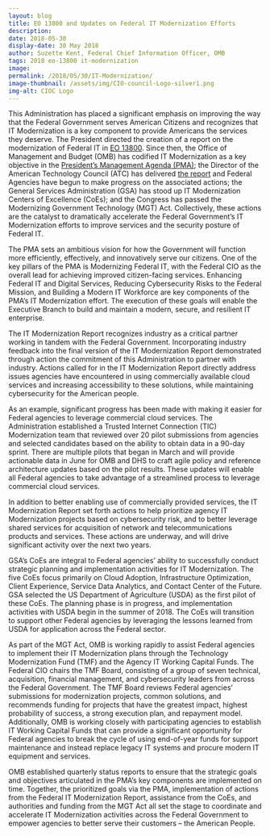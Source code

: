 ```yaml
---
layout: blog
title: EO 13800 and Updates on Federal IT Modernization Efforts
description:
date: 2018-05-30
display-date: 30 May 2018
author: Suzette Kent, Federal Chief Information Officer, OMB
tags: 2018 eo-13800 it-modernization
image:
permalink: /2018/05/30/IT-Modernization/
image-thumbnail: /assets/img/CIO-council-Logo-silver1.png
img-alt: CIOC Logo
---
```

This Administration has placed a significant emphasis on improving the way that the Federal Government serves American Citizens and recognizes that IT Modernization is a key component to provide Americans the services they deserve. The President directed the creation of a report on the modernization of Federal IT in [EO 13800](https://www.whitehouse.gov/presidential-actions/presidential-executive-order-strengthening-cybersecurity-federal-networks-critical-infrastructure/). Since then, the Office of Management and Budget (OMB) has codified IT Modernization as a key objective in the [President’s Management Agenda (PMA)](https://www.performance.gov/pma/); the Director of the American Technology Council (ATC) has delivered [the report](https://itmodernization.cio.gov/assets/report/Report%20to%20the%20President%20on%20IT%20Modernization%20-%20Final.pdf) and Federal Agencies have begun to make progress on the associated actions; the General Services Administration (GSA) has stood up IT Modernization Centers of Excellence (CoEs); and the Congress has passed the Modernizing Government Technology (MGT) Act. Collectively, these actions are the catalyst to dramatically accelerate the Federal Government’s IT Modernization efforts to improve services and the security posture of Federal IT.

The PMA sets an ambitious vision for how the Government will function more efficiently, effectively, and innovatively serve our citizens. One of the key pillars of the PMA is Modernizing Federal IT, with the Federal CIO as the overall lead for achieving improved citizen-facing services. Enhancing Federal IT and Digital Services, Reducing Cybersecurity Risks to the Federal Mission, and Building a Modern IT Workforce are key components of the PMA’s IT Modernization effort. The execution of these goals will enable the Executive Branch to build and maintain a modern, secure, and resilient IT enterprise.

The IT Modernization Report recognizes industry as a critical partner working in tandem with the Federal Government. Incorporating industry feedback into the final version of the IT Modernization Report demonstrated through action the commitment of this Administration to partner with industry. Actions called for in the IT Modernization Report directly address issues agencies have encountered in using commercially available cloud services and increasing accessibility to these solutions, while maintaining cybersecurity for the American people.

As an example, significant progress has been made with making it easier for Federal agencies to leverage commercial cloud services. The Administration established a Trusted Internet Connection (TIC) Modernization team that reviewed over 20 pilot submissions from agencies and selected candidates based on the ability to obtain data in a 90-day sprint. There are multiple pilots that began in March and will provide actionable data in June for OMB and DHS to craft agile policy and reference architecture updates based on the pilot results. These updates will enable all Federal agencies to take advantage of a streamlined process to leverage commercial cloud services.

In addition to better enabling use of commercially provided services, the IT Modernization Report set forth actions to help prioritize agency IT Modernization projects based on cybersecurity risk, and to better leverage shared services for acquisition of network and telecommunications products and services. These actions are underway, and will drive significant activity over the next two years.

GSA’s CoEs are integral to Federal agencies’ ability to successfully conduct strategic planning and implementation activities for IT Modernization. The five CoEs focus primarily on Cloud Adoption, Infrastructure Optimization, Client Experience, Service Data Analytics, and Contact Center of the Future. GSA selected the US Department of Agriculture (USDA) as the first pilot of these CoEs. The planning phase is in progress, and implementation activities with USDA begin in the summer of 2018. The CoEs will transition to support other Federal agencies by leveraging the lessons learned from USDA for application across the Federal sector.

As part of the MGT Act, OMB is working rapidly to assist Federal agencies to implement their IT Modernization plans through the Technology Modernization Fund (TMF) and the Agency IT Working Capital Funds. The Federal CIO chairs the TMF Board, consisting of a group of seven technical, acquisition, financial management, and cybersecurity leaders from across the Federal Government. The TMF Board reviews Federal agencies’ submissions for modernization projects, common solutions, and recommends funding for projects that have the greatest impact, highest probability of success, a strong execution plan, and repayment model. Additionally, OMB is working closely with participating agencies to establish IT Working Capital Funds that can provide a significant opportunity for Federal agencies to break the cycle of using end-of-year funds for support maintenance and instead replace legacy IT systems and procure modern IT equipment and services.

OMB established quarterly status reports to ensure that the strategic goals and objectives articulated in the PMA’s key components are implemented on time. Together, the prioritized goals via the PMA, implementation of actions from the Federal IT Modernization Report, assistance from the CoEs, and authorities and funding from the MGT Act all set the stage to coordinate and accelerate IT Modernization activities across the Federal Government to empower agencies to better serve their customers – the American People.
